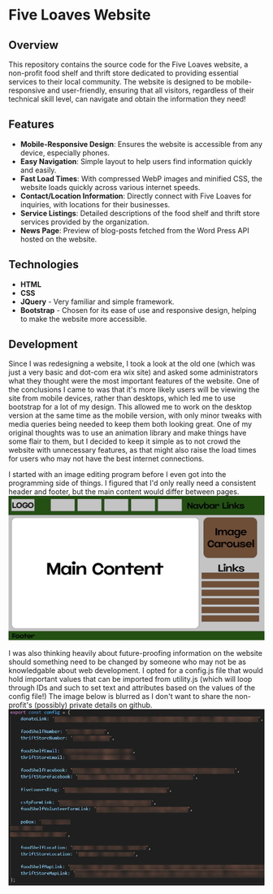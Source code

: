 # Five Loaves Website

## Overview
This repository contains the source code for the Five Loaves website, a non-profit food shelf and thrift store dedicated to providing essential services to their local community. The website is designed to be mobile-responsive and user-friendly, ensuring that all visitors, regardless of their technical skill level, can navigate and obtain the information they need!

## Features
- **Mobile-Responsive Design**: Ensures the website is accessible from any device, especially phones.
- **Easy Navigation**: Simple layout to help users find information quickly and easily.
- **Fast Load Times**: With compressed WebP images and minified CSS, the website loads quickly across various internet speeds.
- **Contact/Location Information**: Directly connect with Five Loaves for inquiries, with locations for their businesses.
- **Service Listings**: Detailed descriptions of the food shelf and thrift store services provided by the organization.
- **News Page**: Preview of blog-posts fetched from the Word Press API hosted on the website.

## Technologies
- **HTML**
- **CSS**
- **JQuery** - Very familiar and simple framework.
- **Bootstrap** - Chosen for its ease of use and responsive design, helping to make the website more accessible.

## Development
Since I was redesigning a website, I took a look at the old one (which was just a very basic and dot-com era wix site) and asked some administrators what they thought were the most important features of the website. One of the conclusions I came to was that it's more likely users will be viewing the site from mobile devices, rather than desktops, which led me to use bootstrap for a lot of my design. This allowed me to work on the desktop version at the same time as the mobile version, with only minor tweaks with media queries being needed to keep them both looking great.
One of my original thoughts was to use an animation library and make things have some flair to them, but I decided to keep it simple as to not crowd the website with unnecessary features, as that might also raise the load times for users who may not have the best internet connections.

I started with an image editing program before I even got into the programming side of things. I figured that I'd only really need a consistent header and footer, but the main content would differ between pages.
![Development Mockup](devmockup.png)

I was also thinking heavily about future-proofing information on the website should something need to be changed by someone who may not be as knowledgable about web development. I opted for a config.js file that would hold important values that can be imported from utility.js (which will loop through IDs and such to set text and attributes based on the values of the config file!)
The image below is blurred as I don't want to share the non-profit's (possibly) private details on github.
![Config Screenshot](config.png)
